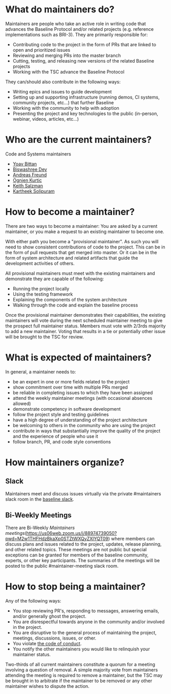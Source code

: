 # What do maintainers do?

Maintainers are people who take an active role in writing code that advances the Baseline Protocol and/or related projects (e.g. reference implementations such as BRI-3). They are primarily responsible for:

- Contributing code to the project in the form of PRs that are linked to open and prioritized issues
- Reviewing and merging PRs into the master branch
- Cutting, testing, and releasing new versions of the related Baseline projects
- Working with the TSC advance the Baseline Protocol

They can/should also contribute in the following ways:

- Writing epics and issues to guide development
- Setting up and supporting infrastructure (running demos, CI systems, community projects, etc...) that further Baseline
- Working with the community to help with adoption
- Presenting the project and key technologies to the public (in-person, webinar, videos, articles, etc...)

# Who are the current maintainers?

Code and Systems maintainers

- [Yoav Bittan](https://github.com/Ybittan)
- [Biswashree Dey](https://github.com/biscuitdey)
- [Andreas Freund](https://github.com/Therecanbeonlyone1969)
- [Ognjen Kurtic](https://github.com/ognjenkurtic)
- [Keith Salzman](https://github.com/Kasshern)
- [Kartheek Solipuram](https://github.com/skarred14)

# How to become a maintainer?

There are two ways to become a maintainer: You are asked by a current maintainer, or you make a request to an existing maintainer to become one.

With either path you become a "provisional maintainer". As such you will need to show consistent contributions of code to the project. This can be in the form of pull requests that get merged into master. Or it can be in the form of system architecture and related artifacts that guide the development activities of others.

All provisional maintainers must meet with the existing maintainers and demonstrate they are capable of the following:

- Running the project locally
- Using the testing framework
- Explaining the components of the system architecture
- Walking through the code and explain the baseline process

Once the provisional maintainer demonstrates their capabilities, the existing maintainers will vote during the next scheduled maintainer meeting to give the prospect full maintainer status. Members must vote with 2/3rds majority to add a new maintainer. Voting that results in a tie or potentially other issue will be brought to the TSC for review.

# What is expected of maintainers?

In general, a maintainer needs to:

- be an expert in one or more fields related to the project
- show commitment over time with multiple PRs merged
- be reliable in completing issues to which they have been assigned
- attend the weekly maintainer meetings (with occasional absences allowed)
- demonstrate competency in software development
- follow the project style and testing guidelines
- have a high degree of understanding of the project architecture
- be welcoming to others in the community who are using the project
- contribute in ways that substantially improve the quality of the project and the experience of people who use it
- follow branch, PR, and code style conventions

# How maintainers organize?

## Slack

Maintainers meet and discuss issues virtually via the private #maintainers slack room in the [baseline slack](https://ethereum-baseline.slack.com/).

## Bi-Weekly Meetings

There are Bi-Weekly _Maintainers meetings_(https://us06web.zoom.us/j/88974739050?pwd=M2w1THFHdzBkaXp0STZtWXQyZXlYQT09) where members can discuss plans and issues related to the project, updates, release planning, and other related topics. These meetings are not public but special exceptions can be granted for members of the baseline community, experts, or other key participants. The summaries of the meetings will be posted to the public #maintainer-meeting slack room.

# How to stop being a maintainer?

Any of the following ways:

- You stop reviewing PR's, responding to messages, answering emails, and/or generally ghost the project.
- You are disrespectful towards anyone in the community and/or involved in the project.
- You are disruptive to the general process of maintaining the project, meetings, discussions, issues, or other.
- You violate [the code of conduct](./CODE_OF_CONDUCT.md).
- You notify the other maintainers you would like to relinquish your maintainer status.

Two-thirds of all current maintainers constitute a quorum for a meeting involving a question of removal. A simple majority vote from maintainers attending the meeting is required to remove a maintainer, but the TSC may be brought in to arbitrate if the maintainer to be removed or any other maintainer wishes to dispute the action.
